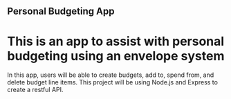 ## Personal Budgeting App
# This is an app to assist with personal budgeting using an envelope system
In this app, users will be able to create budgets, add to, spend from, and delete budget line items.
This project will be using Node.js and Express to create a restful API.
